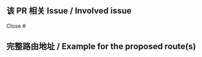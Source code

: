 ## 该 PR 相关 Issue / Involved issue

Close #

## 完整路由地址 / Example for the proposed route(s)

<!--

为方便测试，请附上完整路由地址，包括所有必选与可选参数，否则将导致 PR 被关闭。

To simplify the testing workflow, please include the complete route, with all required and optional parameters, otherwise your pull request will be closed.

-->
